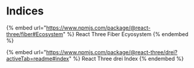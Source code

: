 # Indices

{% embed url="https://www.npmjs.com/package/@react-three/fiber#Ecosystem" %}
React Three Fiber Ecyosystem
{% endembed %}

{% embed url="https://www.npmjs.com/package/@react-three/drei?activeTab=readme#index" %}
React Three drei Index
{% endembed %}
